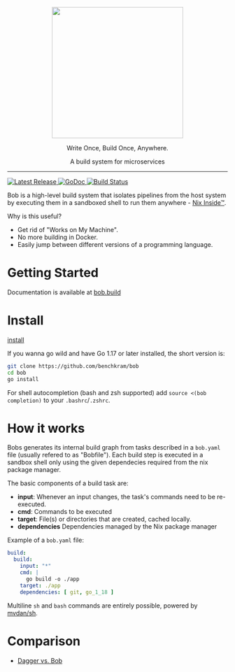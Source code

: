 
<p align="center">
  <img  width="300" src="https://bob.build/assets/logo.654a7917.svg" />
</p>
<p align="center">
Write Once, Build Once, Anywhere.
</p>
<p align="center">
A build system for microservices
</p>

---

<p>
    <a href="https://github.com/benchkram/bob/releases">
        <img src="https://img.shields.io/github/release/benchkram/bob.svg" alt="Latest Release">
    </a>
    <a href="https://pkg.go.dev/github.com/benchkram/bob?tab=doc">
        <img src="https://godoc.org/github.com/golang/gddo?status.svg" alt="GoDoc">
    </a>
    <a href="https://github.com/benchkram/bob/actions">
        <img src="https://github.com/benchkram/bob/actions/workflows/main.yml/badge.svg" alt="Build Status">
    </a>
</p>


Bob is a high-level build system that isolates pipelines from the host system by executing them in a sandboxed shell to run them anywhere - [Nix Inside™](https://nixos.org/).

Why is this useful?

* Get rid of "Works on My Machine".
* No more building in Docker.
* Easily jump between different versions of a programming language.




# Getting Started

Documentation is available at [bob.build](https://bob.build/docs)

# Install

[install](https://bob.build/docs/getting-started/installation)

If you wanna go wild and have Go 1.17 or later installed, the short version is:

```bash
git clone https://github.com/benchkram/bob
cd bob
go install
```

For shell autocompletion (bash and zsh supported) add `source <(bob completion)` to your `.bashrc`/`.zshrc`.

# How it works
Bobs generates its internal build graph from tasks described in a `bob.yaml` file (usually refered to as "Bobfile").
Each build step is executed in a sandbox shell only using the given dependecies required from the nix package manager.

The basic components of a build task are:

- **input**: Whenever an input changes, the task's commands need to be re-executed.
- **cmd**: Commands to be executed
- **target**: File(s) or directories that are created, cached locally.
- **dependencies** Dependencies managed by the Nix package manager

Example of a `bob.yaml` file:

```yaml
build:
  build:
    input: "*"
    cmd: |
      go build -o ./app
    target: ./app
    dependencies: [ git, go_1_18 ]
```

Multiline `sh` and `bash` commands are entirely possible, powered by [mvdan/sh](https://github.com/mvdan/sh).



# Comparison
* [Dagger vs. Bob](https://medium.com/benchkram/dagger-vs-bob-2e917cd185d3)